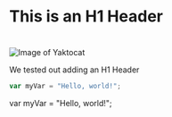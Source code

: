 # <h1> This is an H1 Header </h1>
#

![Image of Yaktocat](https://octodex.github.com/images/yaktocat.png)

We tested out adding an H1 Header

``` javascript
var myVar = "Hello, world!";
```

var myVar = "Hello, world!";

